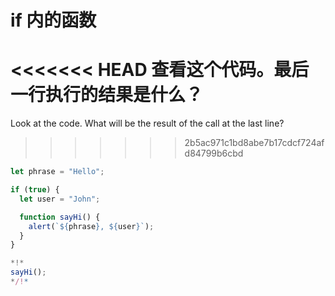 
# if 内的函数

<<<<<<< HEAD
查看这个代码。最后一行执行的结果是什么？
=======
Look at the code. What will be the result of the call at the last line?
>>>>>>> 2b5ac971c1bd8abe7b17cdcf724afd84799b6cbd

```js run
let phrase = "Hello";

if (true) {
  let user = "John";

  function sayHi() {
    alert(`${phrase}, ${user}`);
  }
}

*!*
sayHi();
*/!*
```
